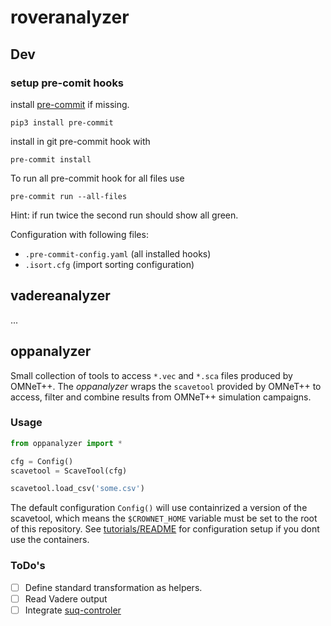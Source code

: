 # roveranalyzer

## Dev

### setup pre-comit hooks

install [pre-commit](https://pre-commit.com/#config-args) if missing.

```
pip3 install pre-commit
```

install in git pre-commit hook with

```
pre-commit install
```

To run all pre-commit hook for all files use

```
pre-commit run --all-files
```

Hint: if run twice the second run should show all green.

Configuration with following files:

- `.pre-commit-config.yaml` (all installed hooks)
- `.isort.cfg` (import sorting configuration)



## vadereanalyzer

...

## oppanalyzer

Small collection of tools to access `*.vec` and
`*.sca` files produced by OMNeT++. The *oppanalyzer*
wraps the `scavetool` provided by OMNeT++ to
access, filter and combine results from OMNeT++ simulation
campaigns.

### Usage

```python
from oppanalyzer import *

cfg = Config()
scavetool = ScaveTool(cfg)

scavetool.load_csv('some.csv')

```

The default configuration `Config()` will use
containrized a version of the scavetool, which means
the `$CROWNET_HOME` variable must be set to the
root of this repository. See [tutorials/README](tutorials/README.md)
for configuration setup if you dont use the containers.

### ToDo's

- [ ] Define standard transformation as helpers.
- [ ] Read Vadere output
- [ ] Integrate [suq-controler](https://gitlab.lrz.de/vadere/suq-controller)
